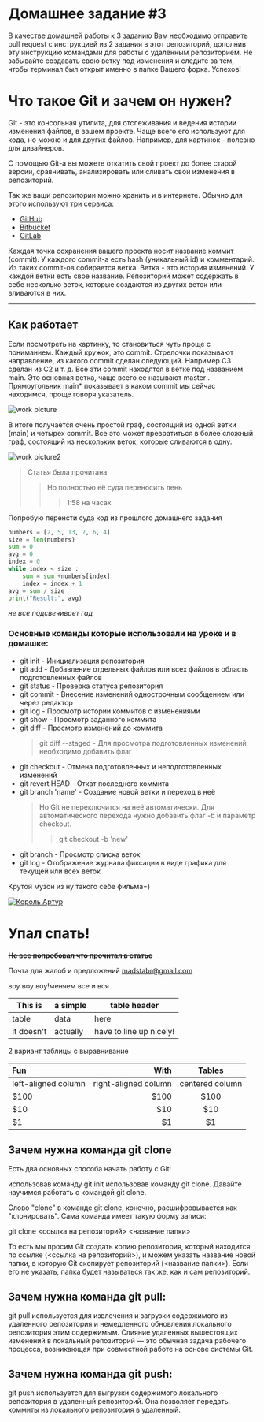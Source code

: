 # Домашнее задание #3

В качестве домашней работы к 3 заданию Вам необходимо отправить pull request с инструкцией из 2 задания в этот репозиторий, дополнив эту инструкцию командами для работы с удалённым репозиторием. Не забывайте создавать свою ветку под изменения и следите за тем, чтобы терминал был открыт именно в папке Вашего форка. Успехов!

# **Что такое Git и зачем он нужен?** 
Git - это консольная утилита, для отслеживания и ведения истории изменения файлов, в вашем проекте. Чаще всего его используют для кода, но можно и для других файлов. Например, для картинок - полезно для дизайнеров.

С помощью Git-a вы можете откатить свой проект до более старой версии, сравнивать, анализировать или сливать свои изменения в репозиторий.

Так же ваши репозитории можно хранить и в интернете. Обычно для этого используют три сервиса:

* [GitHub](https://github.com/)
* [Bitbucket](https://bitbucket.org/)
* [GitLab](https://about.gitlab.com/)

Каждая точка сохранения вашего проекта носит название коммит (commit). У каждого commit-a есть hash (уникальный id) и комментарий. Из таких commit-ов собирается ветка. Ветка - это история изменений. У каждой ветки есть свое название. Репозиторий может содержать в себе несколько веток, которые создаются из других веток или вливаются в них.
***
## Как работает

Если посмотреть на картинку, то становиться чуть проще с пониманием. Каждый кружок, это commit. Стрелочки показывают направление, из какого commit сделан следующий. Например C3 сделан из С2 и т. д. Все эти commit находятся в ветке под названием main. Это основная ветка, чаще всего ее называют master . Прямоугольник main* показывает в каком commit мы сейчас находимся, проще говоря указатель.

![work picture](https://habrastorage.org/getpro/habr/upload_files/81d/ab6/de0/81dab6de02b4179fc1bc8c119dfce9ca "wock example")

В итоге получается очень простой граф, состоящий из одной ветки (main) и четырех commit. Все это может превратиться в более сложный граф, состоящий из нескольких веток, которые сливаются в одну.

![work picture2](https://habrastorage.org/getpro/habr/upload_files/137/e03/4ea/137e034eadd3c4459a734354a029fb1a "worc example")

> Статья была прочитана 
>> Но полностью её суда переносить лень
>>> 1:58 на часах

Попробую перенсти суда код из прошлого домашнего задания
```python
numbers = [2, 5, 13, 7, 6, 4]
size = len(numbers)
sum = 0
avg = 0
index = 0
while index < size :
    sum = sum +numbers[index]
    index = index + 1
avg = sum / size
print("Result:", avg)
```
*не все подсвечивает гад*


### Основные команды которые использовали на уроке и в домашке:

- git init - Инициализация репозитория
- git add - Добавление отдельных файлов или всех файлов в область подготовленных файлов
- git status - Проверка статуса репозитория
- git commit - Внесение изменений однострочным сообщением или через редактор
- git log - Просмотр истории коммитов с изменениями
- git show - Просмотр заданного коммита
- git diff - Просмотр изменений до коммита
   >git diff --staged - Для просмотра подготовленных изменений необходимо добавить флаг
- git checkout - Отмена подготовленных и неподготовленных изменений
- git revert HEAD - Откат последнего коммита
- git branch 'name' - Создание новой ветки и переход в неё
  >Но Git не переключится на неё автоматически. Для автоматического перехода нужно добавить флаг -b и параметр checkout.
  >>git checkout -b 'new'
- git branch - Просмотр списка веток
-  git log - Отображение журнала фиксации в виде графика для текущей или всех веток

Крутой музон из ну такого себе фильма=)

[![Король Артур](https://www.film.ru/sites/default/files/images/3215495-955273.jpg)](https://www.youtube.com/watch?v=e2LLS33eQvk "Click to Watch!")

# Упал спать!

**~~Не все попробовал что прочитал в статье~~**

Почта для жалоб и предложений <madstabr@gmail.com>

воу воу воу!меняем все и вся

|This is   |a simple   |table header|
|----------|-----------|------------|
|table     |data       |here        |
|it doesn't|actually   |have to line up nicely!|

2 вариант таблицы с выравнивание 

| Fun                  | With                 | Tables          |
| :------------------- | -------------------: |:---------------:|
| left-aligned column  | right-aligned column | centered column |
| $100                 | $100                 | $100            |
| $10                  | $10                  | $10             |
| $1                   | $1                   | $1              |


## Зачем нужна команда git clone
Есть два основных способа начать работу с Git:

использовав команду git init 
использовав команду git clone.
Давайте научимся работать с командой git clone.

Слово "clone" в команде git clone, конечно, расшифровывается как "клонировать". Сама команда имеет такую форму записи:

git clone <ссылка на репозиторий> <название папки>

То есть мы просим Git создать копию репозитория, который находится по ссылке (<ссылка на репозиторий>), и можем указать название новой папки, в которую Git скопирует репозиторий (<название папки>). Если его не указать, папка будет называться так же, как и сам репозиторий. 

## Зачем нужна команда git pull:

git pull используется для извлечения и загрузки содержимого из удаленного репозитория и немедленного обновления локального репозитория этим содержимым. Слияние удаленных вышестоящих изменений в локальный репозиторий — это обычная задача рабочего процесса, возникающая при совместной работе на основе системы Git.

## Зачем нужна команда git push:
git push используется для выгрузки содержимого локального репозитория в удаленный репозиторий. Она позволяет передать коммиты из локального репозитория в удаленный.

